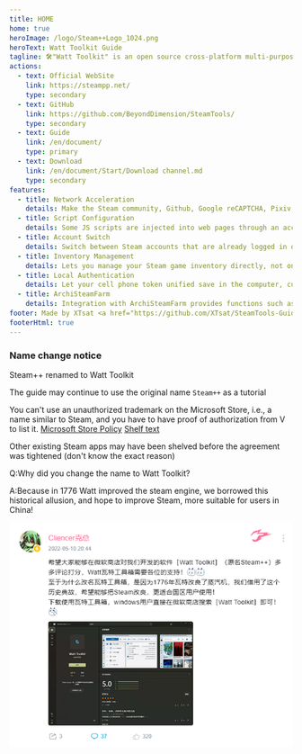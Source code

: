 ```yaml
---
title: HOME
home: true
heroImage: /logo/Steam++Logo_1024.png
heroText: Watt Toolkit Guide
tagline: 🛠️"Watt Toolkit" is an open source cross-platform multi-purpose Steam toolkit.
actions:
  - text: Official WebSite
    link: https://steampp.net/
    type: secondary
  - text: GitHub
    link: https://github.com/BeyondDimension/SteamTools/
    type: secondary
  - text: Guide
    link: /en/document/
    type: primary
  - text: Download
    link: /en/document/Start/Download channel.md
    type: secondary
features:
  - title: Network Acceleration 
    details: Make the Steam community, Github, Google reCAPTCHA, Pixiv, Discord, Twitch and other domestic hard-to-access pages accessible properly. Functions similar to Steamcommunity 302, using Titanium-Web-Proxy open source project for local anti-generation.
  - title: Script Configuration 
    details: Some JS scripts are injected into web pages through an acceleration service that intercepts web requests, providing functionality similar to that of a web plugin
  - title: Account Switch
    details: Switch between Steam accounts that are already logged in on the current PC with one click, and manage features such as sorting your home shared library.
  - title: Inventory Management
    details: Lets you manage your Steam game inventory directly, not only by downloading older Steam games, but also by managing Steam game achievements directly, supporting unlocked achievements and unlocked achievements.
  - title: Local Authentication
    details: Let your cell phone token unified save in the computer, currently only support Steam token, later will develop support more token types with cloud synchronization token.
  - title: ArchiSteamFarm
    details: Integration with ArchiSteamFarm provides functions such as hanging and dropping Steam Collectible Cards within the app.
footer: Made by XTsat <a href="https://github.com/XTsat/SteamTools-Guide">If you think this guide is useful,can you click a star?</a>
footerHtml: true
---
```


### Name change notice

Steam++ renamed to Watt Toolkit

The guide may continue to use the original name `Steam++` as a tutorial

You can't use an unauthorized trademark on the Microsoft Store, i.e., a name similar to Steam, and you have to have proof of authorization from V to list it.
[Microsoft Store Policy](https://docs.microsoft.com/zh-cn/windows/uwp/publish/store-policies#112-content-including-names-logos-original-and-third-party)
[Shelf text](/Change-name/QQ图片20220512025429.png)

Other existing Steam apps may have been shelved before the agreement was tightened (don't know the exact reason)

Q:Why did you change the name to Watt Toolkit?

A:Because in 1776 Watt improved the steam engine, we borrowed this historical allusion, and hope to improve Steam, more suitable for users in China!

![Notification of name change](/Change-name/QQ图片20220512025924.png)
